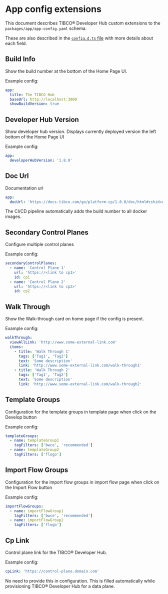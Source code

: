 # App config extensions

This document describes TIBCO® Developer Hub custom extensions to the `packages/app/app-config.yaml` schema.

These are also described in the [`config.d.ts` file](../packages/app/config.d.ts) with more details about each field.

## Build Info

Show the build number at the bottom of the Home Page UI.

Example config:

```yaml
app:
  title: The TIBCO Hub
  baseUrl: http://localhost:3000
  showBuildVersion: true
```

## Developer Hub Version

Show developer hub version. Displays currently deployed version the left bottom of the Home Page UI

Example config:

```yaml
app:
  developerHubVersion: '1.8.0'
```

## Doc Url

Documentation url

```yaml
app:
  docUrl: 'https://docs.tibco.com/go/platform-cp/1.8.0/doc/html#cshid=developer_hub_overview'
```

The CI/CD pipeline automatically adds the build number to all docker images.

## Secondary Control Planes

Configure multiple control planes

Example config:

```yaml
secondaryControlPlanes:
  - name: 'Control Plane 1'
    url: 'https://<link to cp1>'
    id: cp1
  - name: 'Control Plane 2'
    url: 'https://<link to cp2>'
    id: cp2
```

## Walk Through

Show the Walk-through card on home page if the config is present.

Example config:

```yaml
walkThrough:
  viewAllLink: 'http://www.some-external-link.com'
  items:
    - title: 'Walk Through 1'
      tags: ['Tag1', 'Tag2']
      text: 'Some description'
      link: 'http://www.some-external-link.com/walk-through1'
    - title: 'Walk Through 2'
      tags: ['Tag1', 'Tag2']
      text: 'Some description'
      link: 'http://www.some-external-link.com/walk-through2'
```

## Template Groups

Configuration for the template groups in template page when click on the Develop button

Example config:

```yaml
templateGroups:
  - name: templateGroup1
    tagFilters: ['bwce', 'recommended']
  - name: templateGroup2
    tagFilters: ['flogo']
```

## Import Flow Groups

Configuration for the import flow groups in import flow page when click on the Import Flow button

Example config:

```yaml
importFlowGroups:
  - name: importFlowGroup1
    tagFilters: ['bwce', 'recommended']
  - name: importFlowGroup2
    tagFilters: ['flogo']
```

## Cp Link

Control plane link for the TIBCO® Developer Hub.

Example config:

```yaml
cpLink: 'https://control-plane.domain.com'
```

No need to provide this in configuration.
This is filled automatically while provisioning TIBCO® Developer Hub for a data plane.
